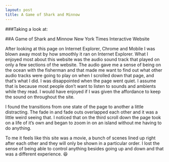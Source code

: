 ```yaml
---
layout: post
title: A Game of Shark and Minnow
---
```

###Taking a look at:

##A Game of Shark and Minnow New York Times Interactive Website

After looking at this page on Internet Explorer, Chrome and Mobile I was blown away most by how smoothly it ran on Internet Explorer. What I enjoyed most about this website was the audio sound track that played on only a few sections of the website. The audio gave me a sense of being on the ocean with the fisherman and that made me want to find out what other audio tracks were going to play on when I scrolled down that page, and that’s what I did. I was disappointed when the page went quiet. I assume that is because most people don’t want to listen to sounds and ambients while they read. I would have enjoyed if I was given the affordance to keep the sound on throughout the site. 

I found the transitions from one state of the page to another a little distracting. The fade in and fade outs overlapped each other and it was a little weird seeing that. I noticed that on the third scroll down the page took on a life of it’s own and began to zoom in on an island without me having to do anything. 

To me it feels like this site was a movie, a bunch of scenes lined up right after each other and they will only be shown in a particular order. I lost the sense of being able to control anything besides going up and down and that was a different experience.  :satisfied: 
